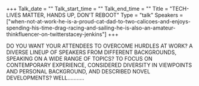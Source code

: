 +++
Talk_date = ""
Talk_start_time = ""
Talk_end_time = ""
Title = "TECH-LIVES MATTER, HANDS UP, DON'T REBOOT"
Type = "talk"
Speakers = ["when-not-at-work-he-is-a-proud-cat-dad-to-two-calicoes-and-enjoys-spending-his-time-drag-racing-and-sailing-he-is-also-an-amateur-thinkfluencer-on-twitterstacey-jenkins"]
+++

DO YOU WANT YOUR ATTENDEES TO OVERCOME HURDLES AT WORK? A DIVERSE LINEUP OF SPEAKERS FROM DIFFERENT BACKGROUNDS, SPEAKING ON A WIDE RANGE OF TOPICS? TO FOCUS ON CONTEMPORARY EXPERIENCE, CONSIDERED DIVERSITY IN VIEWPOINTS AND PERSONAL BACKGROUND, AND DESCRIBED NOVEL DEVELOPMENTS? WELL………..
